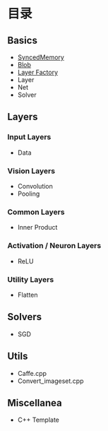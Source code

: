 # 目录

## Basics

* [SyncedMemory](note/basics/syncedmem.md)
* [Blob](note/basics/blob.md)
* [Layer Factory](note/basics/layer_factory.md)
* Layer
* Net
* Solver

## Layers

### Input Layers

* Data

### Vision Layers

* Convolution
* Pooling

### Common Layers

* Inner Product

### Activation / Neuron Layers

* ReLU

### Utility Layers

* Flatten

## Solvers

* SGD

## Utils

* Caffe.cpp
* Convert_imageset.cpp

## Miscellanea

* C++ Template